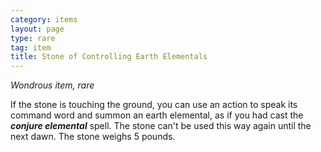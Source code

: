 ```yaml
---
category: items
layout: page
type: rare
tag: item
title: Stone of Controlling Earth Elementals 
---
```

_Wondrous item, rare_ 

If the stone is touching the ground, you can use an action to speak its command word and summon an earth elemental, as if you had cast the **_conjure elemental_** spell. The stone can't be used this way again until the next dawn. The stone weighs 5 pounds. 
